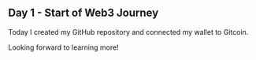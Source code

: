 ## Day 1 - Start of Web3 Journey

Today I created my GitHub repository and connected my wallet to Gitcoin.

Looking forward to learning more!
